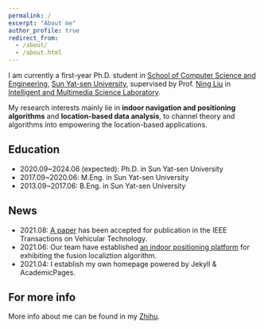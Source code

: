 ```yaml
---
permalink: /
excerpt: "About me"
author_profile: true
redirect_from: 
  - /about/
  - /about.html
---
```



I am currently a first-year Ph.D. student in [School of Computer Science and Engineering](http://sdcs.sysu.edu.cn), [Sun Yat-sen University](http://www.sysu.edu.cn),  supervised by Prof. [Ning Liu](http://sdcs.sysu.edu.cn/node/2495) in [Intelligent and Multimedia Science Laboratory](https://www.sysu-imsl.com). 

My research interests mainly lie in **indoor navigation and positioning algorithms** and **location-based data analysis**, to channel theory and algorithms into empowering the location-based applications.

Education
--------
* 2020.09~2024.06 (expected): Ph.D. in Sun Yat-sen University
* 2017.09~2020.06: M.Eng. in Sun Yat-sen University
* 2013.09~2017.06: B.Eng. in Sun Yat-sen University

News
--------
* 2021.08: [A paper](https://www.hetaooo.com/publications/) has been accepted for publication in the IEEE Transactions on Vehicular Technology.
* 2021.06: Our team have established [an indoor positioning platform](https://www.bilibili.com/video/BV1yq4y1576T?zw) for exhibiting the fusion localiztion algorithm. 
* 2021.04: I establish my own homepage powered by Jekyll & AcademicPages.

For more info
-------
More info about me can be found in my [Zhihu](https://www.zhihu.com/people/onewalnut). 

